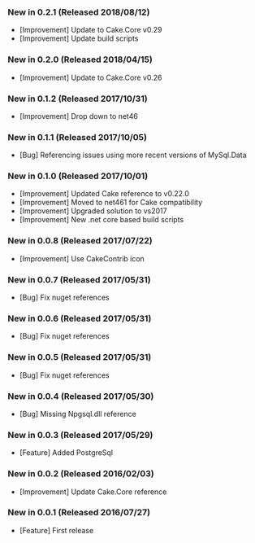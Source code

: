 ### New in 0.2.1 (Released 2018/08/12)
* [Improvement] Update to Cake.Core v0.29
* [Improvement] Update build scripts

### New in 0.2.0 (Released 2018/04/15)
* [Improvement] Update to Cake.Core v0.26

### New in 0.1.2 (Released 2017/10/31)
* [Improvement] Drop down to net46

### New in 0.1.1 (Released 2017/10/05)
* [Bug] Referencing issues using more recent versions of MySql.Data

### New in 0.1.0 (Released 2017/10/01)
* [Improvement] Updated Cake reference to v0.22.0
* [Improvement] Moved to net461 for Cake compatibility
* [Improvement] Upgraded solution to vs2017
* [Improvement] New .net core based build scripts

### New in 0.0.8 (Released 2017/07/22)
* [Improvement] Use CakeContrib icon

### New in 0.0.7 (Released 2017/05/31)
* [Bug] Fix nuget references

### New in 0.0.6 (Released 2017/05/31)
* [Bug] Fix nuget references

### New in 0.0.5 (Released 2017/05/31)
* [Bug] Fix nuget references

### New in 0.0.4 (Released 2017/05/30)
* [Bug] Missing Npgsql.dll reference

### New in 0.0.3 (Released 2017/05/29)
* [Feature] Added PostgreSql

### New in 0.0.2 (Released 2016/02/03)
* [Improvement] Update Cake.Core reference

### New in 0.0.1 (Released 2016/07/27)
* [Feature] First release